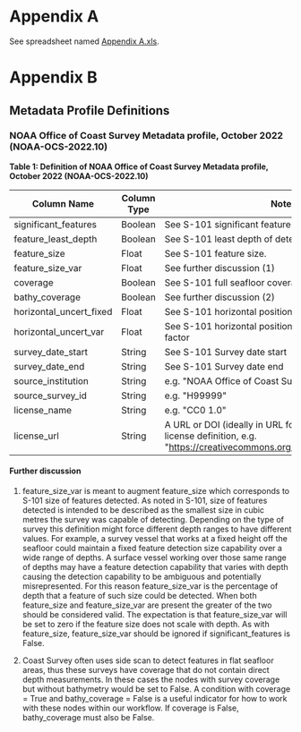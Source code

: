 # Appendix A

See spreadsheet named [Appendix A.xls](../Appendix%20A.xls).

# Appendix B

## Metadata Profile Definitions

### NOAA Office of Coast Survey Metadata profile, October 2022 (NOAA-OCS-2022.10)

**Table 1: Definition of NOAA Office of Coast Survey Metadata profile, October 2022 (NOAA-OCS-2022.10)**

| Column Name               | Column Type | Note                                                                                                                             |
|---------------------------| --- |----------------------------------------------------------------------------------------------------------------------------------|
| significant_features      | Boolean | See S-101 significant features detected.                                                                                         |
| feature\_least\_depth     | Boolean | See S-101 least depth of detected feature measured.                                                                              |
| feature_size              | Float | See S-101 feature size.                                                                                                          |
| feature\_size\_var        | Float | See further discussion (1)                                                                                                       |
| coverage                  | Boolean | See S-101 full seafloor coverage achieved                                                                                        |
| bathy_coverage            | Boolean | See further discussion (2)                                                                                                       |
| horizontal\_uncert\_fixed | Float | See S-101 horizontal position uncertainty fixed                                                                                  |
| horizontal\_uncert\_var   | Float | See S-101 horizontal position uncertainty variable factor                                                                        |
| survey\_date\_start       | String | See S-101 Survey date start                                                                                                      |
| survey\_date\_end         | String | See S-101 Survey date end                                                                                                        |
| source\_institution       | String | e.g. "NOAA Office of Coast Survey"                                                                                               |
| source\_survey\_id        | String | e.g. "H99999"                                                                                                                    |
| license\_name             | String | e.g. "CC0 1.0"                                                                                                                   |
| license\_url              | String | A URL or DOI (ideally in URL form) referencing the license definition, e.g. "https://creativecommons.org/publicdomain/zero/1.0/" |

#### Further discussion

1. feature_size_var is meant to augment feature_size which corresponds to S-101 size of features detected.  As noted in S-101, size of features detected is intended to be described as the smallest size in cubic metres the survey was capable of detecting.  Depending on the type of survey this definition might force different depth ranges to have different values.  For example, a survey vessel that works at a fixed height off the seafloor could maintain a fixed feature detection size capability over a wide range of depths.  A surface vessel working over those same range of depths may have a feature detection capability that varies with depth causing the detection capability to be ambiguous and potentially misrepresented.  For this reason feature_size_var is the percentage of depth that a feature of such size could be detected.  When both feature_size and feature_size_var are present the greater of the two should be considered valid.  The expectation is that feature_size_var will be set to zero if the feature size does not scale with depth.  As with feature_size, feature_size_var should be ignored if significant_features is False.

2. Coast Survey often uses side scan to detect features in flat seafloor areas, thus these surveys have coverage that do not contain direct depth measurements.  In these cases the nodes with survey coverage but without bathymetry would be set to False.  A condition with coverage = True and bathy_coverage = False is a useful indicator for how to work with these nodes within our workflow.  If coverage is False, bathy_coverage must also be False.